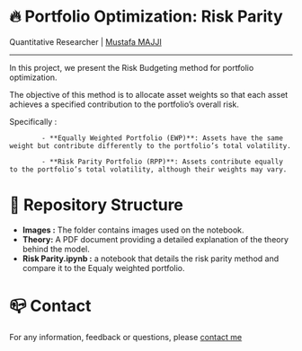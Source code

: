 # 🔥 Portfolio Optimization: Risk Parity
Quantitative Researcher | [Mustafa MAJJI](linkedin.com/in/mustafa-majji-3a59861a2)
***

In this project, we present the Risk Budgeting method for portfolio optimization.

The objective of this method is to allocate asset weights so that each asset achieves a specified contribution to the portfolio’s overall risk.

Specifically :

            - **Equally Weighted Portfolio (EWP)**: Assets have the same weight but contribute differently to the portfolio’s total volatility.
            
            - **Risk Parity Portfolio (RPP)**: Assets contribute equally to the portfolio’s total volatility, although their weights may vary.
# 🚀 Repository Structure

- **Images :**  The folder contains images used on the notebook. 
- **Theory:** A PDF document providing a detailed explanation of the theory behind the model.
- **Risk Parity.ipynb :** a notebook that details the risk parity method and compare it to the Equaly weighted portfolio.

# :mailbox_closed: Contact
For any information, feedback or questions, please [contact me][Mustafa-email]




[Mustafa-email]: mailto:majji1999@gmail.com
